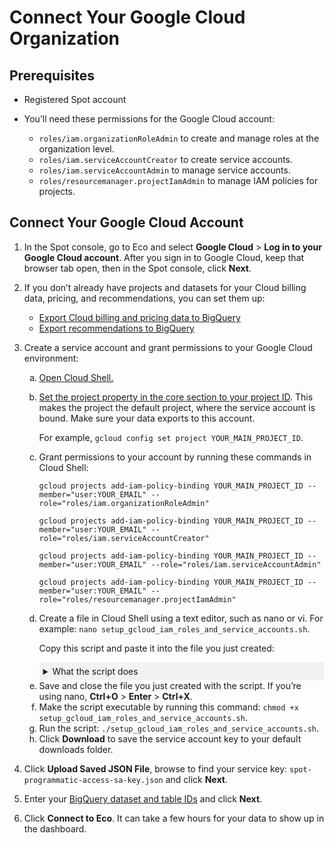 # Connect Your Google Cloud Organization 

## Prerequisites

* Registered Spot account

* You’ll need these permissions for the Google Cloud account:
   
   * `roles/iam.organizationRoleAdmin` to create and manage roles at the organization level.
   * `roles/iam.serviceAccountCreator` to create service accounts.
   * `roles/iam.serviceAccountAdmin` to manage service accounts.
   * `roles/resourcemanager.projectIamAdmin` to manage IAM policies for projects.

## Connect Your Google Cloud Account

1. In the Spot console, go to Eco and select **Google Cloud** > **Log in to your Google Cloud account**. After you sign in to Google Cloud, keep that browser tab open, then in the Spot console, click **Next**.

2. If you don’t already have projects and datasets for your Cloud billing data, pricing, and recommendations, you can set them up:
    * [Export Cloud billing and pricing data to BigQuery](https://cloud.google.com/billing/docs/how-to/export-data-bigquery)
    * [Export recommendations to BigQuery](https://cloud.google.com/billing/docs/how-to/export-data-bigquery)

3. Create a service account and grant permissions to your Google Cloud environment:

    <ol style="list-style-type: lower-alpha;">
    <li><a href="https://cloud.google.com/shell/docs/using-cloud-shell">Open Cloud Shell.</a></li>
    <li><p><a href="https://cloud.google.com/sdk/gcloud/reference/config/set?id=examples#:~:text=gcloud_command%2Dline_tool_preferences.-,EXAMPLES,-To%20set%20the">Set the project property in the core section to your project ID</a>. This makes the project the default project, where the service account is bound. Make sure your data exports to this account.</p>
    <p>For example, <code>gcloud config set project YOUR_MAIN_PROJECT_ID</code>.</p></li>
    <li><p>Grant permissions to your account by running these commands in Cloud Shell:</p>
     <p><code>gcloud projects add-iam-policy-binding YOUR_MAIN_PROJECT_ID --member="user:YOUR_EMAIL" --role="roles/iam.organizationRoleAdmin"</code></p>
     <p><code>gcloud projects add-iam-policy-binding YOUR_MAIN_PROJECT_ID --member="user:YOUR_EMAIL" --role="roles/iam.serviceAccountCreator"</code></p>
     <p><code>gcloud projects add-iam-policy-binding YOUR_MAIN_PROJECT_ID --member="user:YOUR_EMAIL" --role="roles/iam.serviceAccountAdmin"</code></p>
     <p><code>gcloud projects add-iam-policy-binding YOUR_MAIN_PROJECT_ID --member="user:YOUR_EMAIL" --role="roles/resourcemanager.projectIamAdmin"</code></p></li>


    <li><p>Create a file in Cloud Shell using a text editor, such as nano or vi. For example: <code>nano setup_gcloud_iam_roles_and_service_accounts.sh</code>.</p>
    <p>Copy this script and paste it into the file you just created:</p>

     <details style="background:#f2f2f2; padding:6px; margin:10px 0px 0px 0px">
     <summary markdown="span"; font-weight:600">What the script does</summary>

     <div style="padding-left:16px">
     The script automates setting up IAM roles and service accounts in Google Cloud for programmatic access and analysis:
      
      * Retrieves organization IDs and project IDs for the GCP projects.
      * Assigns predefined roles to specific email addresses for both organizational and project-level access.
      * Creates a custom IAM role with specific permissions for data visibility and analysis.
      * Sets up a service account with a custom role and permissions for programmatic access to resources.
      * Generates and downloads a service account key for use in automated processes.

     </div>
     </details>

    </li>

    <li>Save and close the file you just created with the script. If you’re using nano, <b>Ctrl+O</b> > <b>Enter</b> > <b>Ctrl+X</b>.</li>

    <li>Make the script executable by running this command: <code>chmod +x setup_gcloud_iam_roles_and_service_accounts.sh</code>.</li>

    <li>Run the script: <code>./setup_gcloud_iam_roles_and_service_accounts.sh</code>.</li>

    <li>Click <b>Download</b> to save the service account key to your default downloads folder.</li>
    </ol>

4. Click **Upload Saved JSON File**, browse to find your service key: `spot-programmatic-access-sa-key.json` and click **Next**.
5. Enter your [BigQuery dataset and table IDs](https://cloud.google.com/bigquery/docs/listing-datasets) and click **Next**.
6. Click **Connect to Eco**. It can take a few hours for your data to show up in the dashboard.
